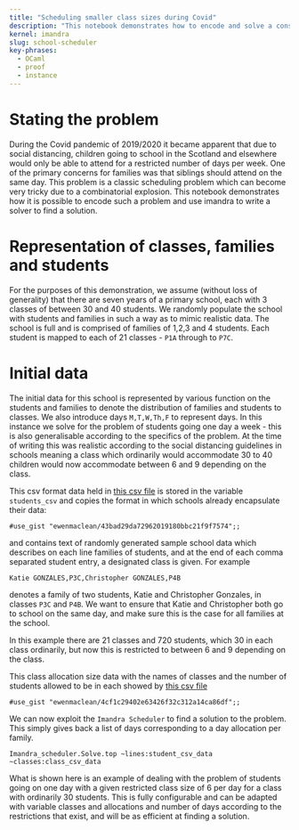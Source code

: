 ```yaml
---
title: "Scheduling smaller class sizes during Covid"
description: "This notebook demonstrates how to encode and solve a constraint problem of making sure all children from the same family go to school on the same day, when days at school are restricted due to Covid."
kernel: imandra
slug: school-scheduler
key-phrases:
  - OCaml
  - proof
  - instance
---
```


# Stating the problem

During the Covid pandemic of 2019/2020 it became apparent that due to social distancing, children going to school in the Scotland and elsewhere would only be able to attend for a restricted number of days per week. One of the primary concerns for families was that siblings should attend on the same day. This problem is a classic scheduling problem which can become very tricky due to a combinatorial explosion. This notebook demonstrates how it is possible to encode such a problem and use imandra to write a solver to find a solution.

# Representation of classes, families and students

For the purposes of this demonstration, we assume (without loss of generality) that there are seven years of a primary school, each with 3 classes of between 30 and 40 students. We randomly populate the school with students and families in such a way as to mimic realistic data. The school is full and is comprised of families of 1,2,3 and 4 students. Each student is mapped to each of 21 classes - `P1A` through to `P7C`.

# Initial data
The initial data for this school is represented by various function on the students and families to denote the distribution of families and students to classes. We also introduce days `M,T,W,Th,F` to represent days. In this instance we solve for the problem of students going one day a week - this is also generalisable according to the specifics of the problem. At the time of writing this was realistic according to the social distancing guidelines in schools meaning a class which ordinarily would accommodate 30 to 40 children would now accommodate between 6 and 9 depending on the class.

This csv format data held in [this csv file](https://gist.github.com/ewenmaclean/3040c39c424d7d2f1e43c82f9fff2f06) is stored in the variable `students_csv` and copies the format in which schools already encapsulate their data:

```{.imandra .input}
#use_gist "ewenmaclean/43bad29da72962019180bbc21f9f7574";;
```

and contains text of randomly generated sample school data which describes on each line families of students, and at the end of each comma separated student entry, a designated class is given. For example

```
Katie GONZALES,P3C,Christopher GONZALES,P4B
```

denotes a family of two students, Katie and Christopher Gonzales, in classes `P3C` and `P4B`. We want to ensure that Katie and Christopher both go to school on the same day, and make sure this is the case for all families at the school. 

In this example there are 21 classes and 720 students, which 30 in each class ordinarily, but now this is restricted to between 6 and 9 depending on the class.

This class allocation size data with the names of classes and the number of students allowed to be in each showed by [this csv file](https://gist.github.com/ewenmaclean/4cf1c29402e63426f32c312a14ca86df)
```{.imandra .input}
#use_gist "ewenmaclean/4cf1c29402e63426f32c312a14ca86df";;
```

We can now exploit the `Imandra Scheduler` to find a solution to the problem. This simply gives back a list of days corresponding to a day allocation per family.

```{.imandra .input}
Imandra_scheduler.Solve.top ~lines:student_csv_data ~classes:class_csv_data
```

What is shown here is an example of dealing with the problem of students going on one day with a given restricted class size of 6 per day for a class with ordinarily 30 students. This is fully configurable and can be adapted with variable classes and allocations and number of days according to the restrictions that exist, and will be as efficient at finding a solution.
